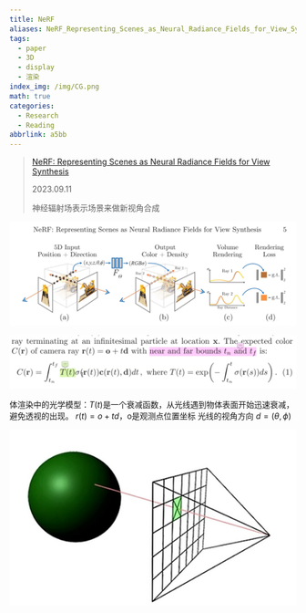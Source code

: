 ```yaml
---
title: NeRF
aliases: NeRF_Representing_Scenes_as_Neural_Radiance_Fields_for_View_Synthesis
tags:
  - paper
  - 3D
  - display
  - 渲染
index_img: /img/CG.png
math: true
categories:
  - Research
  - Reading
abbrlink: a5bb
---
```


> [NeRF: Representing Scenes as Neural Radiance Fields for View Synthesis](https://arxiv.org/abs/2003.08934)
> 
> 2023.09.11
> 
> 神经辐射场表示场景来做新视角合成

![](../../../../image/paper/231029004.png)

![](../../../../image/paper/231029005.png)

体渲染中的光学模型：$T(t)$是一个衰减函数，从光线遇到物体表面开始迅速衰减，避免透视的出现。
$r(t)=o+td$，o是观测点位置坐标
光线的视角方向 $d=(\theta,\phi)$

![](../../../../image/paper/231029006.png)